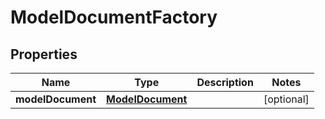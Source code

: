 # ModelDocumentFactory

## Properties
Name | Type | Description | Notes
------------ | ------------- | ------------- | -------------
**modelDocument** | [**ModelDocument**](ModelDocument.md) |  |  [optional]
